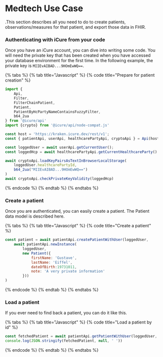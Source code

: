 # Medtech Use Case

.This section describes all you need to do to create patients, observations/measures for that patient, and export those data in FHIR.

### Authenticating with iCure from your code

Once you have an iCure account, you can dive into writing some code. You will need the private key that has been created when you have accessed your database environment for the first time. 
In the following example, the private key is `MIIEvAIBAD...9HOmEwWQ==`.

{% tabs %}
{% tab title="Javascript" %}
{% code title="Prepare for patient creation" %}
```javascript
import {
    Api,
    Filter,
    FilterChainPatient,
    Patient,
    PatientByHcPartyNameContainsFuzzyFilter,
    b64_2ua
} from '@icure/api'
import {crypto} from '@icure/api/node-compat.js'

const host = 'https://kraken.icure.dev/rest/v1';
const { patientApi, userApi, healthcarePartyApi, cryptoApi } = Api(host, 'esmith', 'mypassword', crypto)

const loggedUser = await userApi.getCurrentUser();
const loggedHcp = await healthcarePartyApi.getCurrentHealthcareParty()

await cryptoApi.loadKeyPairsAsTextInBrowserLocalStorage(
    loggedUser.healthcarePartyId,
    b64_2ua("MIIEvAIBAD...9HOmEwWQ==")
)
await cryptoApi.checkPrivateKeyValidity(loggedHcp)
```
{% endcode %}
{% endtab %}
{% endtabs %}

### Create a patient

Once you are authenticated, you can easily create a patient. The Patient data model is described here.

{% tabs %}
{% tab title="Javascript" %}
{% code title="Create a patient" %}
```javascript
const patient = await patientApi.createPatientWithUser(loggedUser,
    await patientApi.newInstance(
        loggedUser,
        new Patient({
            firstName: 'Gustave',
            lastName: 'Eiffel',
            dateOfBirth:19731011,
            note: 'A very private information'
        }))
)
```
{% endcode %}
{% endtab %}
{% endtabs %}

### Load a patient

If you ever need to find back a patient, you can do it like this.

{% tabs %}
{% tab title="Javascript" %}
{% code title="Load a patient by id" %}
```javascript
const fetchedPatient = await patientApi.getPatientWithUser(loggedUser, patient.id)
console.log(JSON.stringify(fetchedPatient, null, ' '))
```
{% endcode %}
{% endtab %}
{% endtabs %}



